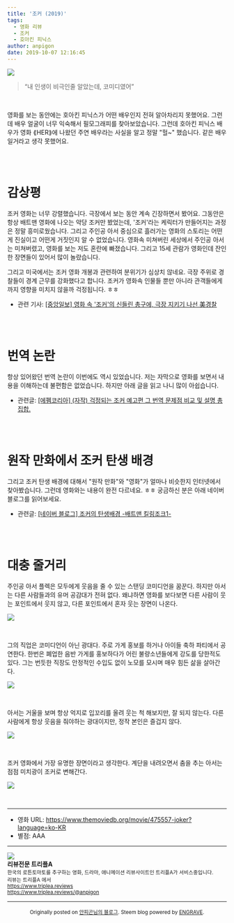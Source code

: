 ```yaml
---
title: '조커 (2019)'
tags:
  - 영화 리뷰
  - 조커
  - 호아킨 피닉스
author: anpigon
date: 2019-10-07 12:16:45
---
```


[![](https://steemitimages.com/640x0/https://img.youtube.com/vi/x60mB0zXZ38/maxresdefault.jpg)](https://www.youtube.com/watch?v=x60mB0zXZ38)

> “내 인생이 비극인줄 알았는데, 코미디였어”

<br>

영화를 보는 동안에는 호아킨 피닉스가 어떤 배우인지 전혀 알아차리지 못했어요. 그런데 배우 얼굴이 너무 익숙해서 필모그래피를 찾아보았습니다. 그런데 호아킨 피닉스 배우가 영화 ⟪HER⟫에 나왔던 주연 배우라는 사실을 알고 정말 "헐~" 했습니다. 같은 배우일거라고 생각 못했어요. 

<br><br>

# 감상평

조커 영화는 너무 강렬했습니다. 극장에서 보는 동안 계속 긴장하면서 봤어요. 그동안은 항상 배트맨 영화에 나오는 악당 조커만 봤었는데, '조커'라는 케릭터가 만들어지는 과정은 정말 흥미로웠습니다. 그리고 주인공 아서 중심으로 흘러가는 영화의 스토리는 어떤게 진실이고 어떤게 거짓인지 알 수 없었습니다. 영화속 미쳐버린 세상에서 주인공 아서는 미쳐버렸고, 영화를 보는 저도 혼란에 빠졌습니다. 그리고 15세 관람가 영화인데 잔인한 장면들이 있어서 많이 놀랐습니다.

<!-- more -->

그리고 미국에서는 조커 영화 개봉과 관련하여 분위기가 심상치 않네요. 극장 주위로 경찰들이 경계 근무를 강화했다고 합니다. 조커가 영화속 인물들 뿐만 아니라 관객들에게까지 영향을 미치지 않을까 걱정됩니다. ㅎㅎ

- 관련 기사: [\[중앙일보\] 영화 속 '조커'의 신들린 총구에, 극장 지키기 나선 美경찰](https://news.joins.com/article/23595634)

<br><br>

# 번역 논란

항상 있어왔던 번역 논란이 이번에도 역시 있었습니다. 저는 자막으로 영화를 보면서 내용을 이해하는데 불편함은 없었습니다. 하지만 아래 글을 읽고 나니 많이 아쉽습니다.

- 관련글: [\[에펨코리아\] (자작) 걱정되는 조커 예고편 그 번역 문제점 비교 및 설명 총집합.](https://www.fmkorea.com/best/2179059113)

<br><br>

# 원작 만화에서 조커 탄생 배경
그리고 조커 탄생 배경에 대해서 "원작 만화"와 "영화"가 얼마나 비슷한지 인터넷에서  찾아봤습니다. 그런데 영화와는 내용이 완전 다르네요. ㅎㅎ 궁금하신 분은 아래 네이버 블로그를 읽어보세요.

- 관련글: [\[네이버 블로그\] 조커의 탄생배경 -배트맨 킬링조크1-](https://m.blog.naver.com/PostView.nhn?blogId=yhy2325&logNo=220584951814&proxyReferer=https%3A%2F%2Fwww.google.com%2F)

<br><br>

# 대충 줄거리

주인공 아서 플렉은 모두에게 웃음을 줄 수 있는 스탠딩 코미디언을 꿈꾼다. 하지만 아서는 다른 사람들과의 유머 공감대가 전혀 없다. 왜냐하면 영화를 보다보면 다른 사람이 웃는 포인트에서 웃지 않고, 다른 포인트에서 혼자 웃는 장면이 나온다.

![](https://t1.daumcdn.net/movie/99909364921b435c9af952ecdb17781c1569843405260)

<br>

그의 직업은 코미디언이 아닌 광대다. 주로 가게 홍보를 하거나 아이들 축하 파티에서 공연한다. 한번은 폐업한 음반 가게를 홍보하다가 어린 불량소년들에게 강도를 당한적도 있다. 그는 번듯한 직장도 안정적인 수입도 없이 노모를 모시며 매우 힘든 삶을 살아간다.

![](https://t1.daumcdn.net/movie/d2ff44f848624720a8b5857b8182e3dd1569843335959)

<br>

아서는 거울을 보며 항상 억지로 입꼬리를 올려 웃는 척 해보지만, 잘 되지 않는다. 다른사람에게 항상 웃음을 줘야하는 광대이지만, 정작 본인은 즐겁지 않다.

![](https://t1.daumcdn.net/movie/b643dbca1de54d82b17f18cf89ef3de81568725071176)

<br>

조커 영화에서 가장 유명한 장면이라고 생각한다. 계단을 내려오면서 춤을 추는 아서는 점점 미치광이 조커로 변해간다.

![](https://t1.daumcdn.net/movie/b5fc4f3e77404b54a447d167688bedd11565003441191)

<br>

---

* 영화 URL: https://www.themoviedb.org/movie/475557-joker?language=ko-KR
* 별점: AAA

<hr><div class="pull-left"><img src='https://cdn.steemitimages.com/300x0/https://cdn.steemitimages.com/DQmRUA4nEVgikokJ63CPw6ZgKLL48dvoUtYTvFvYnuMwBpt/image.png' style="margin-right: 10px"/></div><b>리뷰전문 트리플A</b><br><sub>한국의 로튼토마토를 추구하는 영화, 드라마, 애니메이션 리뷰사이트인 트리플A가 서비스중입니다.<br>리뷰는 트리플A 에서<br><a href='https://www.triplea.reviews'>https://www.triplea.reviews</a><br><a href='https://www.triplea.reviews/@anpigon'>https://www.triplea.reviews/@anpigon</a></sub><br>

***
<center>

<sup>Originally posted on [안피곤님의 블로그](http://anpigon.dblog.org/yeonghwa-iyagi-jokeo-2019). Steem blog powered by [ENGRAVE](https://engrave.website).</sup></center>